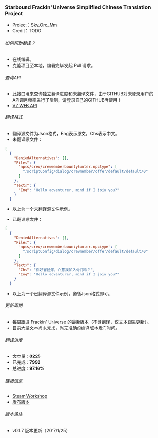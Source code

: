 ### Starbound Frackin' Universe Simplified Chinese Translation Project
* Project：Sky_Orc_Mm
* Credit：TODO

###### 如何帮助翻译？
* 在线编辑。
* 克隆项目至本地，编辑完毕发起 Pull 请求。

###### 查询API
* 此接口用来查询独立翻译进度和未翻译文件，由于GITHUB对未登录用户的API调用频率进行了限制，请登录自己的GITHUB再使用！
* [VZ WEB API](https://zomboid.cn/api/) 

###### 翻译格式
* 翻译源文件为Json格式，Eng表示原文，Chs表示中文。
* 未翻译源文件：
``` json
[
  {
    "DeniedAlternatives": [],
    "Files": {
      "npcs/crew/crewmemberbountyhunter.npctype": [
        "/scriptConfig/dialog/crewmember/offer/default/default/0"
      ]
    },
    "Texts": {
      "Eng": "Hello adventurer, mind if I join you?"
    }
  }
 ```
* 以上为一个未翻译源文件示例。

* 已翻译源文件：
``` json
[
  {
    "DeniedAlternatives": [],
    "Files": {
      "npcs/crew/crewmemberbountyhunter.npctype": [
        "/scriptConfig/dialog/crewmember/offer/default/default/0"
      ]
    },
    "Texts": {
      "Chs": "你好冒险家，介意我加入你们吗？",
      "Eng": "Hello adventurer, mind if I join you?"
    }
  }
 ```
* 以上为一个已翻译源文件示例，遵循Json格式即可。
 
###### 更新周期
* 每周跟进 Frackin' Universe 的最新版本（不含翻译，仅文本跟进更新）。
* ~~目前大量文本尚未完成，尚无准确的编译版本发布时间。~~

###### 翻译进度
* 文本量：**8225**
* 已完成：**7992**
* 总进度：**97.16%**

###### 链接信息
* [Steam Workshop](http://steamcommunity.com/sharedfiles/filedetails/?id=754350883)
* [发布版本](https://github.com/ProjectSky/FrackinUniverse-sChinese-Project/releases)

###### 版本备注
* v0.1.7 版本更新（2017/1/25）
